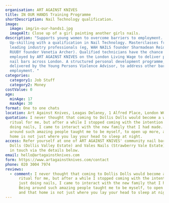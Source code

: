 ```yaml
---
organisation: ART AGAINST KNIVES
title: IN OUR HANDS Training Programme
shortDescription: Nail Technology qualification.
image:
  image: img/in-our-hands1.jpg
  imageAlt: Close up of a girl painting another girls nails.
description: "Supports young women to overcome barriers to employment.
  Up-skilling with a qualification in Nail Technology. Masterclasses from
  leading industry professionals (eg, WAH NAILS founder Sharmadean Reid and
  RUUBY founder Venetia Archer). Qualified technicians have the chance to be
  employed by ART AGAINST KNIVES on the London Living Wage to deliver pop-up
  nail bars across London. A structured personal development programme,
  delivered by the Young Persons Violence Advisor, to address other barriers to
  employment. "
categories:
  category1: Job Stuff
  category2: Money
costValue: 0
age:
  minAge: 17
  maxAge: 30
format: One to one chats
location: Art Against Knives, Leagas Delaney, 1 Alfred Place, London WC1E 7EB
quotation: I never thought that coming to Dollis Dolls would become a weekly
  ritual for me, but after a while I stopped coming with the intention of just
  doing nails, I came to interact with the new family that I had made. Being
  around such amazing people taught me to be myself, to open up more, and that
  home is not just where you lay your head to sleep at night.
access: Refer yourself at one of ART AGAINST KNIVES' community nail bars, Dollis
  Dolls (Dollis Valley Estate) and Vales Nails (Strawberry Vale Estate) or get
  in touch via the details below.
email: hello@artagainstknives.com
form: https://www.artagainstknives.com/contact
phone: 020 3004 7974
reviews:
  - comment: I never thought that coming to Dollis Dolls would become a weekly
      ritual for me, but after a while I stopped coming with the intention of
      just doing nails, I came to interact with the new family that I had made.
      Being around such amazing people taught me to be myself, to open up more,
      and that home is not just where you lay your head to sleep at night.
---
```

